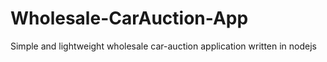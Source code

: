 # Wholesale-CarAuction-App
Simple and lightweight wholesale car-auction application written in nodejs
